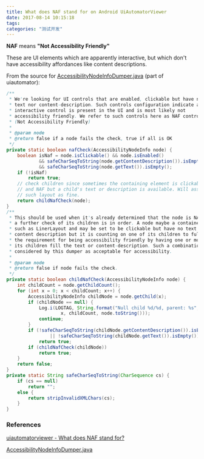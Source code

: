 ```yaml
---
title: What does NAF stand for on Android UiAutomatorViewer
date: 2017-08-14 10:15:18
tags:
categories: "测试开发"
---
```



**NAF** means **"Not Accessibility Friendly"**

These are UI elements which are apparently interactive, but which don't have accessibility affordances like content descriptions.

From the source for [AccessibilityNodeInfoDumper.java](https://android.googlesource.com/platform/frameworks/testing/+/master/uiautomator/library/core-src/com/android/uiautomator/core/AccessibilityNodeInfoDumper.java) (part of uiautomator):

<!--more-->

```java
/**
 * We're looking for UI controls that are enabled, clickable but have no
 * text nor content-description. Such controls configuration indicate an
 * interactive control is present in the UI and is most likely not
 * accessibility friendly. We refer to such controls here as NAF controls
 * (Not Accessibility Friendly)
 *
 * @param node
 * @return false if a node fails the check, true if all is OK
 */
private static boolean nafCheck(AccessibilityNodeInfo node) {
    boolean isNaf = node.isClickable() && node.isEnabled()
            && safeCharSeqToString(node.getContentDescription()).isEmpty()
            && safeCharSeqToString(node.getText()).isEmpty();
    if (!isNaf)
        return true;
    // check children since sometimes the containing element is clickable
    // and NAF but a child's text or description is available. Will assume
    // such layout as fine.
    return childNafCheck(node);
}
/**
 * This should be used when it's already determined that the node is NAF and
 * a further check of its children is in order. A node maybe a container
 * such as LinerLayout and may be set to be clickable but have no text or
 * content description but it is counting on one of its children to fulfill
 * the requirement for being accessibility friendly by having one or more of
 * its children fill the text or content-description. Such a combination is
 * considered by this dumper as acceptable for accessibility.
 *
 * @param node
 * @return false if node fails the check.
 */
private static boolean childNafCheck(AccessibilityNodeInfo node) {
    int childCount = node.getChildCount();
    for (int x = 0; x < childCount; x++) {
        AccessibilityNodeInfo childNode = node.getChild(x);
        if (childNode == null) {
            Log.i(LOGTAG, String.format("Null child %d/%d, parent: %s",
                    x, childCount, node.toString()));
            continue;
        }
        if (!safeCharSeqToString(childNode.getContentDescription()).isEmpty()
                || !safeCharSeqToString(childNode.getText()).isEmpty())
            return true;
        if (childNafCheck(childNode))
            return true;
    }
    return false;
}
private static String safeCharSeqToString(CharSequence cs) {
    if (cs == null)
        return "";
    else {
        return stripInvalidXMLChars(cs);
    }
}
```

### References

[uiautomatorviewer - What does NAF stand for?](https://stackoverflow.com/questions/25435878/uiautomatorviewer-what-does-naf-stand-for)

[AccessibilityNodeInfoDumper.java](https://android.googlesource.com/platform/frameworks/testing/+/master/uiautomator/library/core-src/com/android/uiautomator/core/AccessibilityNodeInfoDumper.java)
